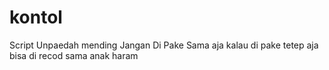 # kontol
Script Unpaedah mending Jangan Di Pake Sama aja kalau di pake tetep aja bisa di recod sama anak haram
